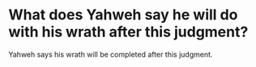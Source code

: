 # What does Yahweh say he will do with his wrath after this judgment?

Yahweh says his wrath will be completed after this judgment.
